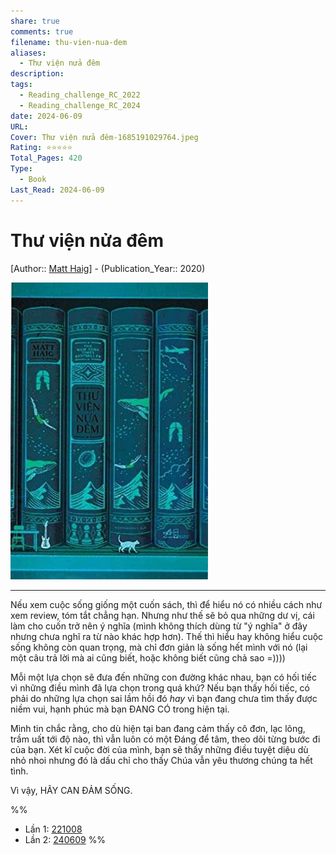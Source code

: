 ```yaml
---
share: true
comments: true
filename: thu-vien-nua-dem
aliases:
  - Thư viện nửa đêm
description: 
tags:
  - Reading_challenge_RC_2022
  - Reading_challenge_RC_2024
date: 2024-06-09
URL: 
Cover: Thư viện nửa đêm-1685191029764.jpeg
Rating: ⭐⭐⭐⭐⭐
Total_Pages: 420
Type:
  - Book
Last_Read: 2024-06-09
---
```

# Thư viện nửa đêm
[Author:: [Matt Haig](Matt%20Haig.md)] - (Publication_Year:: 2020)

![Thư viện nửa đêm-1685191029764.jpeg](../assets/img/Th%C6%B0%20vi%E1%BB%87n%20n%E1%BB%ADa%20%C4%91%C3%AAm-1685191029764.jpeg)

---

Nếu xem cuộc sống giống một cuốn sách, thì để hiểu nó có nhiều cách như xem review, tóm tắt chẳng hạn. Nhưng như thế sẽ bỏ qua những dư vị, cái làm cho cuốn trở nên ý nghĩa (mình không thích dùng từ "ý nghĩa" ở đây nhưng chưa nghĩ ra từ nào khác hợp hơn). Thế thì hiểu hay không hiểu cuộc sống không còn quan trọng, mà chỉ đơn giản là sống hết mình với nó (lại một câu trả lời mà ai cũng biết, hoặc không biết cũng chả sao =))))

Mỗi một lựa chọn sẽ đưa đến những con đường khác nhau, bạn có hối tiếc vì những điều mình đã lựa chọn trong quá khứ? Nếu bạn thấy hối tiếc, có phải do những lựa chọn sai lầm hồi đó *hay* vì bạn đang chưa tìm thấy được niềm vui, hạnh phúc mà bạn ĐANG CÓ trong hiện tại.

Mình tin chắc rằng, cho dù hiện tại ban đang cảm thấy cô đơn, lạc lõng, trầm uất tới độ nào, thì vẫn luôn có một Đáng để tâm, theo dõi từng bước đi của bạn. Xét kĩ cuộc đời của mình, bạn sẽ thấy những điều tuyệt diệu dù nhỏ nhoi nhưng đó là dấu chỉ cho thấy Chúa vẫn yêu thương chúng ta hết tình.

Vì vậy, HÃY CAN ĐẢM SỐNG.

%% 
- Lần 1: [221008](../../221008.md) 
- Lần 2: [240609](../../240609.md)
%%

